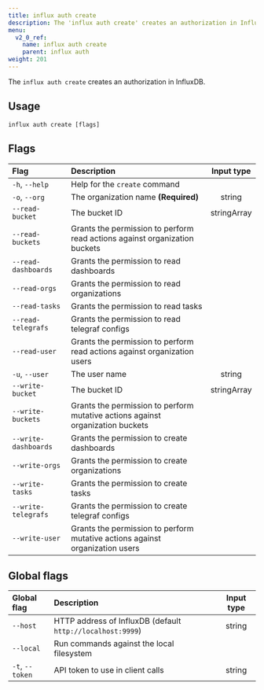 ```yaml
---
title: influx auth create
description: The 'influx auth create' creates an authorization in InfluxDB.
menu:
  v2_0_ref:
    name: influx auth create
    parent: influx auth
weight: 201
---
```


The `influx auth create` creates an authorization in InfluxDB.

## Usage
```
influx auth create [flags]
```

## Flags
| Flag                 | Description                                                                    | Input type  |
|:----                 |:-----------                                                                    |:----------: |
| `-h`, `--help`       | Help for the `create` command                                                  |             |
| `-o`, `--org`        | The organization name **(Required)**                                           | string      |
| `--read-bucket`      | The bucket ID                                                                  | stringArray |
| `--read-buckets`     | Grants the permission to perform read actions against organization buckets     |             |
| `--read-dashboards`  | Grants the permission to read dashboards                                       |             |
| `--read-orgs`        | Grants the permission to read organizations                                    |             |
| `--read-tasks`       | Grants the permission to read tasks                                            |             |
| `--read-telegrafs`   | Grants the permission to read telegraf configs                                 |             |
| `--read-user`        | Grants the permission to perform read actions against organization users       |             |
| `-u`, `--user`       | The user name                                                                  | string      |
| `--write-bucket`     | The bucket ID                                                                  | stringArray |
| `--write-buckets`    | Grants the permission to perform mutative actions against organization buckets |             |
| `--write-dashboards` | Grants the permission to create dashboards                                     |             |
| `--write-orgs`       | Grants the permission to create organizations                                  |             |
| `--write-tasks`      | Grants the permission to create tasks                                          |             |
| `--write-telegrafs`  | Grants the permission to create telegraf configs                               |             |
| `--write-user`       | Grants the permission to perform mutative actions against organization users   |             |

## Global flags
| Global flag     | Description                                                | Input type |
|:-----------     |:-----------                                                |:----------:|
| `--host`        | HTTP address of InfluxDB (default `http://localhost:9999`) | string     |
| `--local`       | Run commands against the local filesystem                  |            |
| `-t`, `--token` | API token to use in client calls                           | string     |
